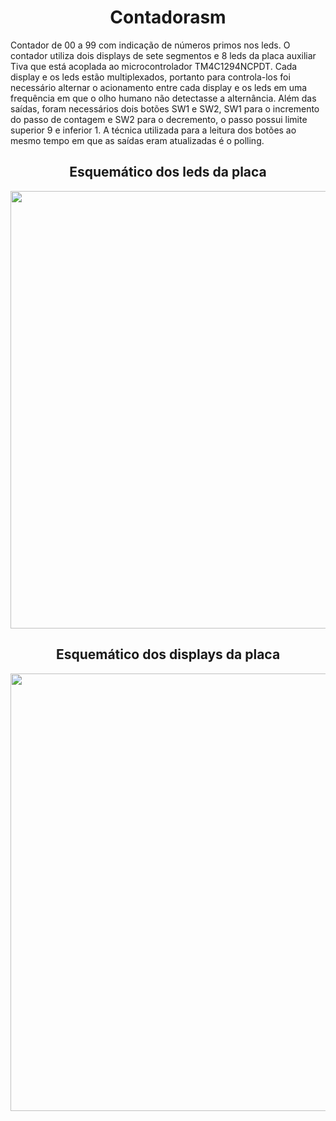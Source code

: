 # <h1 align="center"> Contadorasm </h1>
Contador de 00 a 99 com indicação de números primos nos leds.
O contador utiliza dois displays de sete segmentos e 8 leds da placa auxiliar Tiva que está acoplada ao microcontrolador TM4C1294NCPDT.
Cada display e os leds estão multiplexados, portanto para controla-los foi necessário alternar o acionamento entre cada display e os leds em uma frequência em que o olho humano não detectasse a alternância. 
  Além das saídas, foram necessários dois botões SW1 e SW2, SW1 para o incremento do passo de contagem e SW2 para o decremento, o passo possui limite superior 9 e inferior 1.
  A técnica utilizada para a leitura dos botões ao mesmo tempo em que as saídas eram atualizadas é o polling. 
  
<h2 align="center">Esquemático dos leds da placa</h2>
<div align="center">
<img src="https://user-images.githubusercontent.com/16793600/194778509-709f14dd-ab1a-4695-a364-436d7a145bf8.PNG" width="700px"/></div>
<h2 align="center">Esquemático dos displays da placa</h2>
<div align="center">
<img src="https://user-images.githubusercontent.com/16793600/194778503-e50ce5e1-3547-4190-be59-d58888f8bf76.PNG" width="700px"/>
</div>
